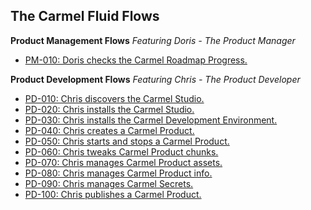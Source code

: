 ## The Carmel Fluid Flows

**Product Management Flows**
*Featuring Doris - The Product Manager*

- [PM-010: Doris checks the Carmel Roadmap Progress.](PM010)

**Product Development Flows**
*Featuring Chris - The Product Developer*

- [PD-010: Chris discovers the Carmel Studio.](PD-010)
- [PD-020: Chris installs the Carmel Studio.](PD-020)
- [PD-030: Chris installs the Carmel Development Environment.](PD-030)
- [PD-040: Chris creates a Carmel Product.](PD-040)
- [PD-050: Chris starts and stops a Carmel Product.](PD-050)
- [PD-060: Chris tweaks Carmel Product chunks.](PD-060)
- [PD-070: Chris manages Carmel Product assets.](PD-070)
- [PD-080: Chris manages Carmel Product info.](PD-080)
- [PD-090: Chris manages Carmel Secrets.](PD-090)
- [PD-100: Chris publishes a Carmel Product.](PD-100)

